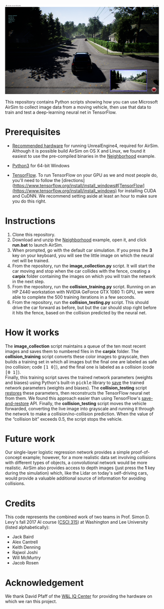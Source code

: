 <img src="airsim.png">

This repository contains Python scripts showing how you can use Microsoft AirSim to collect image data
from a moving vehicle, then use that data to train and test a deep-learning neural net in TensorFlow.  

# Prerequisites

* [Recommended hardware](https://wiki.unrealengine.com/Recommended_Hardware) for running UnrealEngine4, required
for AirSim.  Although it is possible build AirSim on OS X and Linux, we found
it easiest to use the pre-compiled binaries in the
[Neighborhood](https://github.com/Microsoft/AirSim/releases/download/v1.1.7/Neighbourhood.zip)
example.

* [Python3](https://www.python.org/ftp/python/3.6.3/python-3.6.3-amd64.exe) for 64-bit Windows

* [TensorFlow](https://www.tensorflow.org/install/install_windows). To run TensorFlow on your GPU as we and
most people do, you'll need to follow the 
[directions](https://www.tensorflow.org/install/install_windows#[TensorFlow](https://www.tensorflow.org/install/install_windows) for installing CUDA and CuDNN.  We recommend setting aside at least an hour to make sure you do this right.

# Instructions

1. Clone this repository.
2. Download and unzip the [Neighborhood](https://github.com/Microsoft/AirSim/releases/download/v1.1.7/Neighbourhood.zip)
example, open it, and click <b>run.bat</b> to launch AirSim.  
3. When prompted, go with the default car simulation. If you press the <b>3</b> key on your keyboard,
you will see the little image on which the neural net will be trained.
4. From the repository, run the <b>image_collection.py</b> script.  It will start the car moving and stop when the
car collides with the fence, creating a <b>carpix</b> folder containing the images on which you will train 
the network in the next step.
5. From the repository, run the <b>collision_training.py</b> script.  Running on an HP Z440 workstation with 
NVIDIA GeForce GTX 1080 Ti GPU, we were able to complete the 500 training iterations in a few seconds.
6. From the repository, run the <b>collision_testing.py</b> script.  This should drive the car forward as before, but 
but the car should stop right before it hits the fence, based on the collision predicted by the neural net.

# How it works

The <b>image_collection</b> script maintains a queue of the ten most recent images and saves them to numbered
files in the <b>carpix</b> folder.  The <b>collision_training</b> script converts these color images to
grayscale, then builds a training set in which all images but the final one are labeled as safe (no
collision; code <tt>[1 0]</tt>), and the final one is labeled as a collision (code <tt>[0 1]</tt>).  
Finally, this training script saves the trained network parameters (weights and
biases) using Python's built-in <tt>pickle</tt> library to 
[save](https://github.com/simondlevy/AirSimTensorFlow/blob/master/collision_training.py#L111-L113)
the trained network parameters (weights and biases).  The <b>collision_testing</b> script
[restores](https://github.com/simondlevy/AirSimTensorFlow/blob/master/collision_testing.py#L42-L45)
these parameters, then reconstructs the TensorFlow neural net from them.  We found this approach easier than
using TensorFlow's [save-and-restore](https://www.tensorflow.org/programmers_guide/saved_model) API.
Finally, the <b>collision_testing</b> script moves the vehicle forwarded, converting the live 
image into grayscale and running it through the network to make a collision/no-collision prediction.
When the value of the &ldquo;collision bit&rdquo; exceeds 0.5, the script stops the vehicle.

# Future work

Our single-layer logistic regression network provides a simple proof-of-concept
example; however, for a more realistic data set involving collisions with
different types of objects, a convolutional network would be more realistic.
AirSim also provides access to depth images (just press the <b>1</b> key during
the simulation) which, like the Lidar on today's self-driving cars, would
provide a valuable additional source of information for avoiding collisions.

# Credits

This code represents the combined work of two teams in Prof. Simon D. Levy's fall 2017 AI course 
([CSCI 315](http://home.wlu.edu/~levys/courses/csci315f2017/)) at 
Washington and Lee University (listed alphabetically):

* Jack Baird 
* Alex Cantrell 
* Keith Denning 
* Rajwol Joshi
* Will McMurtry 
* Jacob Rosen

# Acknowledgement

We thank David Pfaff of the [W&L IQ Center](https://www.wlu.edu/iq-center) for
providing the hardware on which we ran this project.
